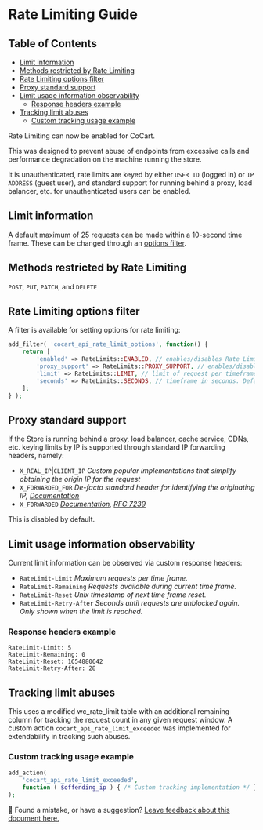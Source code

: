 # Rate Limiting Guide <!-- omit in toc -->

## Table of Contents <!-- omit in toc -->

- [Limit information](#limit-information)
- [Methods restricted by Rate Limiting](#methods-restricted-by-rate-limiting)
- [Rate Limiting options filter](#rate-limiting-options-filter)
- [Proxy standard support](#proxy-standard-support)
- [Limit usage information observability](#limit-usage-information-observability)
    - [Response headers example](#response-headers-example)
- [Tracking limit abuses](#tracking-limit-abuses)
    - [Custom tracking usage example](#custom-tracking-usage-example)

Rate Limiting can now be enabled for CoCart.

This was designed to prevent abuse of endpoints from excessive calls and performance degradation on the machine running the store.

It is unauthenticated, rate limits are keyed by either `USER ID` (logged in) or `IP ADDRESS` (guest user), and standard support for running behind a proxy, load balancer, etc. for unauthenticated users can be enabled.

## Limit information

A default maximum of 25 requests can be made within a 10-second time frame. These can be changed through an [options filter](#rate-limiting-options-filter).

## Methods restricted by Rate Limiting

`POST`, `PUT`, `PATCH`, and `DELETE`

## Rate Limiting options filter

A filter is available for setting options for rate limiting:

```php
add_filter( 'cocart_api_rate_limit_options', function() {
	return [
		'enabled' => RateLimits::ENABLED, // enables/disables Rate Limiting. Default: false
		'proxy_support' => RateLimits::PROXY_SUPPORT, // enables/disables Proxy support. Default: false
		'limit' => RateLimits::LIMIT, // limit of request per timeframe. Default: 25
		'seconds' => RateLimits::SECONDS, // timeframe in seconds. Default: 10
	];
} );
```

## Proxy standard support

If the Store is running behind a proxy, load balancer, cache service, CDNs, etc. keying limits by IP is supported through standard IP forwarding headers, namely:

- `X_REAL_IP`|`CLIENT_IP` *Custom popular implementations that simplify obtaining the origin IP for the request*
- `X_FORWARDED_FOR` *De-facto standard header for identifying the originating IP, [Documentation](https://developer.mozilla.org/en-US/docs/Web/HTTP/Headers/X-Forwarded-For)*
- `X_FORWARDED` *[Documentation](https://developer.mozilla.org/en-US/docs/Web/HTTP/Headers/Forwarded), [RFC 7239](https://datatracker.ietf.org/doc/html/rfc7239)*

This is disabled by default.

## Limit usage information observability

Current limit information can be observed via custom response headers:

- `RateLimit-Limit` *Maximum requests per time frame.*
- `RateLimit-Remaining` *Requests available during current time frame.*
- `RateLimit-Reset` *Unix timestamp of next time frame reset.*
- `RateLimit-Retry-After` *Seconds until requests are unblocked again. Only shown when the limit is reached.*

### Response headers example

```http
RateLimit-Limit: 5
RateLimit-Remaining: 0
RateLimit-Reset: 1654880642
RateLimit-Retry-After: 28
```

## Tracking limit abuses

This uses a modified wc_rate_limit table with an additional remaining column for tracking the request count in any given request window.
A custom action `cocart_api_rate_limit_exceeded` was implemented for extendability in tracking such abuses.

### Custom tracking usage example

```php
add_action(
    'cocart_api_rate_limit_exceeded',
    function ( $offending_ip ) { /* Custom tracking implementation */ }
);
```

🐞 Found a mistake, or have a suggestion? [Leave feedback about this document here.](https://github.com/co-cart/co-cart/issues/new?assignees=&labels=type%3A+documentation&template=doc_feedback.md&title=Feedback+on+./docs/rate-limit-guide.md)

<!-- /FEEDBACK -->
